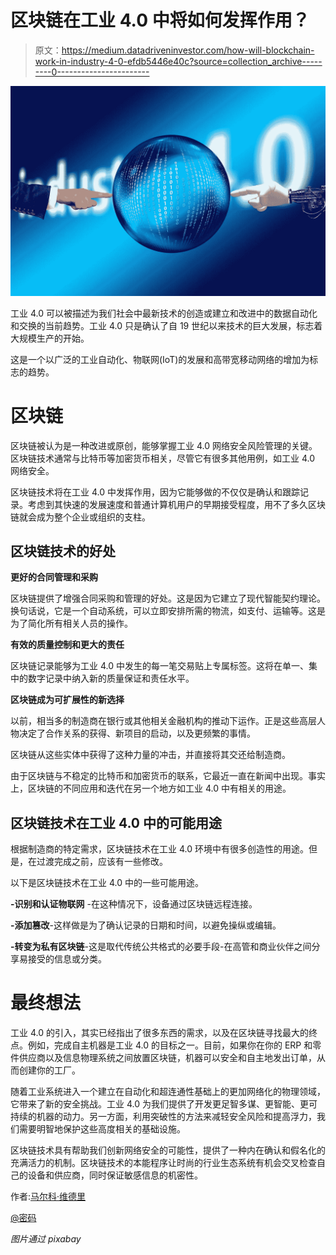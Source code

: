 # 区块链在工业 4.0 中将如何发挥作用？

> 原文：<https://medium.datadriveninvestor.com/how-will-blockchain-work-in-industry-4-0-efdb5446e40c?source=collection_archive---------0----------------------->

![](img/36f7f18b960ff666998be6bef16e5b4f.png)

工业 4.0 可以被描述为我们社会中最新技术的创造或建立和改进中的数据自动化和交换的当前趋势。工业 4.0 只是确认了自 19 世纪以来技术的巨大发展，标志着大规模生产的开始。

这是一个以广泛的工业自动化、物联网(IoT)的发展和高带宽移动网络的增加为标志的趋势。

# **区块链**

区块链被认为是一种改进或原创，能够掌握工业 4.0 网络安全风险管理的关键。区块链技术通常与比特币等加密货币相关，尽管它有很多其他用例，如工业 4.0 网络安全。

区块链技术将在工业 4.0 中发挥作用，因为它能够做的不仅仅是确认和跟踪记录。考虑到其快速的发展速度和普通计算机用户的早期接受程度，用不了多久区块链就会成为整个企业或组织的支柱。

## **区块链技术的好处**

**更好的合同管理和采购**

区块链提供了增强合同采购和管理的好处。这是因为它建立了现代智能契约理论。换句话说，它是一个自动系统，可以立即安排所需的物流，如支付、运输等。这是为了简化所有相关人员的操作。

**有效的质量控制和更大的责任**

区块链记录能够为工业 4.0 中发生的每一笔交易贴上专属标签。这将在单一、集中的数字记录中纳入新的质量保证和责任水平。

**区块链成为可扩展性的新选择**

以前，相当多的制造商在银行或其他相关金融机构的推动下运作。正是这些高层人物决定了合作关系的获得、新项目的启动，以及更频繁的事情。

区块链从这些实体中获得了这种力量的冲击，并直接将其交还给制造商。

由于区块链与不稳定的比特币和加密货币的联系，它最近一直在新闻中出现。事实上，区块链的不同应用和迭代在另一个地方如工业 4.0 中有相关的用途。

## **区块链技术在工业 4.0 中的可能用途**

根据制造商的特定需求，区块链技术在工业 4.0 环境中有很多创造性的用途。但是，在过渡完成之前，应该有一些修改。

以下是区块链技术在工业 4.0 中的一些可能用途。

**-识别和认证物联网** -在这种情况下，设备通过区块链远程连接。

**-添加篡改**-这样做是为了确认记录的日期和时间，以避免操纵或编辑。

**-转变为私有区块链**-这是取代传统公共格式的必要手段-在高管和商业伙伴之间分享易接受的信息或分类。

# **最终想法**

工业 4.0 的引入，其实已经指出了很多东西的需求，以及在区块链寻找最大的终点。例如，完成自主机器是工业 4.0 的目标之一。目前，如果你在你的 ERP 和零件供应商以及信息物理系统之间放置区块链，机器可以安全和自主地发出订单，从而创建你的工厂。

随着工业系统进入一个建立在自动化和超连通性基础上的更加网络化的物理领域，它带来了新的安全挑战。工业 4.0 为我们提供了开发更足智多谋、更智能、更可持续的机器的动力。另一方面，利用突破性的方法来减轻安全风险和提高浮力，我们需要明智地保护这些高度相关的基础设施。

区块链技术具有帮助我们创新网络安全的可能性，提供了一种内在确认和假名化的充满活力的机制。区块链技术的本能程序让时尚的行业生态系统有机会交叉检查自己的设备和供应商，同时保证敏感信息的机密性。

作者:[马尔科·维德里](https://twitter.com/VidrihMarko)

[@密码](https://steemit.com/@cryptomarks)

*图片通过 pixabay*